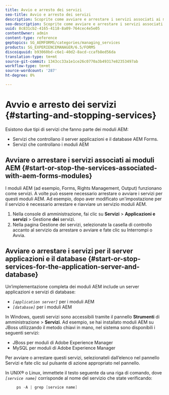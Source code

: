 ```yaml
---
title: Avvio e arresto dei servizi
seo-title: Avvio e arresto dei servizi
description: Scoprite come avviare e arrestare i servizi associati ai moduli AEM Forms e al server applicazione e al database.
seo-description: Scoprite come avviare e arrestare i servizi associati ai moduli AEM Forms e al server applicazione e al database.
uuid: 8c831cb2-4165-4118-8a09-764cec4e5e05
contentOwner: admin
content-type: reference
geptopics: SG_AEMFORMS/categories/managing_services
products: SG_EXPERIENCEMANAGER/6.5/FORMS
discoiquuid: b93060bd-c6e1-40d2-8acd-ccafb8ed56da
translation-type: tm+mt
source-git-commit: 1343cc33a1e1ce26c0770a3b49317e82353497ab
workflow-type: tm+mt
source-wordcount: '287'
ht-degree: 0%

---
```



# Avvio e arresto dei servizi {#starting-and-stopping-services}

Esistono due tipi di servizi che fanno parte dei moduli AEM:

* Servizi che controllano il server applicazioni e il database AEM Forms.
* Servizi che controllano i moduli AEM

## Avviare o arrestare i servizi associati ai moduli AEM {#start-or-stop-the-services-associated-with-aem-forms-modules}

I moduli AEM (ad esempio, Forms, Rights Management, Output) funzionano come servizi. A volte può essere necessario arrestare o avviare i servizi per questi moduli AEM. Ad esempio, dopo aver modificato un&#39;impostazione per il servizio è necessario arrestare e riavviare un servizio moduli AEM.

1. Nella console di amministrazione, fai clic su **Servizi** > **Applicazioni e servizi** > Gestione **dei** servizi.
1. Nella pagina Gestione dei servizi, selezionate la casella di controllo accanto al servizio da arrestare o avviare e fate clic su Interrompi o Avvia.

## Avviare o arrestare i servizi per il server applicazioni e il database {#start-or-stop-services-for-the-application-server-and-database}

Un’implementazione completa dei moduli AEM include un server applicazioni e servizi di database:

* *`[application server]`* per i moduli AEM
* *`[database]`* per i moduli AEM

In Windows, questi servizi sono accessibili tramite il pannello **Strumenti** di amministrazione > **Servizi**. Ad esempio, se hai installato moduli AEM su JBoss utilizzando il metodo chiavi in mano, nel sistema sono disponibili i seguenti servizi:

* JBoss per  moduli di Adobe Experience Manager
* MySQL per  moduli di Adobe Experience Manager

Per avviare o arrestare questi servizi, selezionateli dall’elenco nel pannello Servizi e fate clic sul pulsante di azione appropriato nel pannello.

In UNIX® o Linux, immettete il testo seguente da una riga di comando, dove *`[service name]`* corrisponde al nome del servizio che state verificando:

```java
     ps -A | grep [service name]
```

